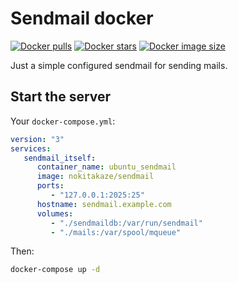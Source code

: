 # Sendmail docker
[![Docker pulls](https://badgen.net/docker/pulls/nokitakaze/sendmail)](https://hub.docker.com/r/nokitakaze/sendmail)
[![Docker stars](https://badgen.net/docker/stars/nokitakaze/sendmail?icon=docker&label=stars)](https://hub.docker.com/r/nokitakaze/sendmail)
[![Docker image size](https://badgen.net/docker/size/nokitakaze/sendmail)](https://hub.docker.com/r/nokitakaze/sendmail)

Just a simple configured sendmail for sending mails.

## Start the server

Your `docker-compose.yml`:
```yml
version: "3"
services:
   sendmail_itself:
      container_name: ubuntu_sendmail
      image: nokitakaze/sendmail
      ports:
         - "127.0.0.1:2025:25"
      hostname: sendmail.example.com
      volumes:
         - "./sendmaildb:/var/run/sendmail"
         - "./mails:/var/spool/mqueue"
```

Then:
```sh
docker-compose up -d
```
